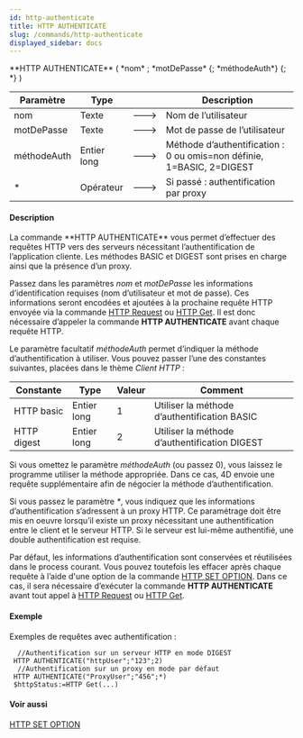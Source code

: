 ```yaml
---
id: http-authenticate
title: HTTP AUTHENTICATE
slug: /commands/http-authenticate
displayed_sidebar: docs
---
```


<!--REF #_command_.HTTP AUTHENTICATE.Syntax-->**HTTP AUTHENTICATE** ( *nom* ; *motDePasse* {; *méthodeAuth*} {; *} )<!-- END REF-->
<!--REF #_command_.HTTP AUTHENTICATE.Params-->
| Paramètre | Type |  | Description |
| --- | --- | --- | --- |
| nom | Texte | &#x1F852; | Nom de l’utilisateur |
| motDePasse | Texte | &#x1F852; | Mot de passe de l’utilisateur |
| méthodeAuth | Entier long | &#x1F852; | Méthode d’authentification : 0 ou omis=non définie, 1=BASIC, 2=DIGEST |
| * | Opérateur | &#x1F852; | Si passé : authentification par proxy |

<!-- END REF-->

#### Description 

<!--REF #_command_.HTTP AUTHENTICATE.Summary-->La commande **HTTP AUTHENTICATE** vous permet d’effectuer des requêtes HTTP vers des serveurs nécessitant l’authentification de l’application cliente.<!-- END REF--> Les méthodes BASIC et DIGEST sont prises en charge ainsi que la présence d’un proxy.

Passez dans les paramètres *nom* et *motDePasse* les informations d’identification requises (nom d’utilisateur et mot de passe). Ces informations seront encodées et ajoutées à la prochaine requête HTTP envoyée via la commande [HTTP Request](http-request.md) ou [HTTP Get](http-get.md). Il est donc nécessaire d’appeler la commande **HTTP AUTHENTICATE** avant chaque requête HTTP.

Le paramètre facultatif *méthodeAuth* permet d’indiquer la méthode d’authentification à utiliser. Vous pouvez passer l’une des constantes suivantes, placées dans le thème *Client HTTP* :

| Constante   | Type        | Valeur | Comment                                       |
| ----------- | ----------- | ------ | --------------------------------------------- |
| HTTP basic  | Entier long | 1      | Utiliser la méthode d’authentification BASIC  |
| HTTP digest | Entier long | 2      | Utiliser la méthode d’authentification DIGEST |

Si vous omettez le paramètre *méthodeAuth* (ou passez 0), vous laissez le programme utiliser la méthode appropriée. Dans ce cas, 4D envoie une requête supplémentaire afin de négocier la méthode d’authentification.

Si vous passez le paramètre *\**, vous indiquez que les informations d’authentification s’adressent à un proxy HTTP. Ce paramétrage doit être mis en oeuvre lorsqu’il existe un proxy nécessitant une authentification entre le client et le serveur HTTP. Si le serveur est lui-même authentifié, une double authentification est requise.

Par défaut, les informations d’authentification sont conservées et réutilisées dans le process courant. Vous pouvez toutefois les effacer après chaque requête à l’aide d'une option de la commande [HTTP SET OPTION](http-set-option.md). Dans ce cas, il sera nécessaire d’exécuter la commande **HTTP AUTHENTICATE** avant tout appel à [HTTP Request](http-request.md) ou [HTTP Get](http-get.md).

#### Exemple 

Exemples de requêtes avec authentification :

```4d
  //Authentification sur un serveur HTTP en mode DIGEST
 HTTP AUTHENTICATE("httpUser";"123";2)
  //Authentification sur un proxy en mode par défaut
 HTTP AUTHENTICATE("ProxyUser";"456";*)
 $httpStatus:=HTTP Get(...)
```

#### Voir aussi 

[HTTP SET OPTION](http-set-option.md)  